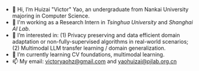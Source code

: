 - 👋 Hi, I’m Huizai "Victor" Yao, an undergraduate from Nankai University majoring in Computer Science.
- :school: I'm working as a Research Intern in *Tsinghua University* and *Shanghai AI Lab*.
- 👀 I’m interested in: (1) Privacy preserving and data efficient domain adaptation or non-fully-supervised algorithms in real-world scenarios; (2) Multimodal LLM transfer learning / domain generalization.
- 🌱 I’m currently learning CV foundations, multimodal learning.
- 📫 My email: victoryaohz@gmail.com and yaohuizai@pjlab.org.cn
<!---
VictorYrotciV/VictorYrotciV is a ✨ special ✨ repository because its `README.md` (this file) appears on your GitHub profile.
You can click the Preview link to take a look at your changes.
--->
